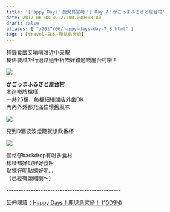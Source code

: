 ```yaml
---
title: '[Happy Days！鹿児島宮崎！] Day 7：かごっまふるさと屋台村'
date: 2017-06-08T09:27:00.000+08:00
draft: false
aliases: [ "/2017/06/happy-days-day-7_8.html" ]
tags : [travel-日本-鹿兒島宮崎]
---
```


夠鐘食飯又啱啱咁近中央駅  
梗係要試吓行過路過千祈唔好錯過嘅屋台村啦！  

![](/images/kojkmi7i.jpg)

**かごっまふるさと屋台村**  
木造嘅牌檔樣  
一共25檔，每檔細細間店外坐OK  
內內外外都充滿住懷舊風味  

![](/images/kojkmi7i1.jpg)

見到D酒波波燈籠就想飲番杯  

![](/images/kojkmi7i2.jpg)

個格仔backdrop有咁多食材  
樣樣都好似好好食咁  
點揀好呢點揀好呢...  
（已經有頭緒喇～）  
  
\-----------------------------------------------  
  
延伸閱讀：[Happy Days！鹿児島宮崎！ (10D9N)](https://hidie.net/kojkmi10d9n/)
